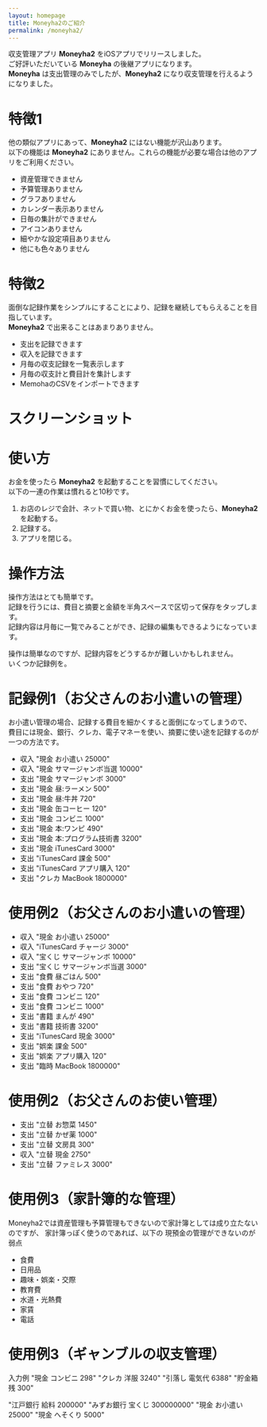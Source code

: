 ```yaml
---
layout: homepage
title: Moneyha2のご紹介
permalink: /moneyha2/
---
```


収支管理アプリ **Moneyha2** をiOSアプリでリリースしました。  
ご好評いただいている **Moneyha** の後継アプリになります。  
**Moneyha** は支出管理のみでしたが、**Moneyha2** になり収支管理を行えるようになりました。

# 特徴1

他の類似アプリにあって、**Moneyha2** にはない機能が沢山あります。  
以下の機能は **Moneyha2** にありません。これらの機能が必要な場合は他のアプリをご利用ください。

+ 資産管理できません
+ 予算管理ありません
+ グラフありません
+ カレンダー表示ありません
+ 日毎の集計ができません
+ アイコンありません
+ 細やかな設定項目ありません
+ 他にも色々ありません

# 特徴2

面倒な記録作業をシンプルにすることにより、記録を継続してもらえることを目指しています。  
**Moneyha2** で出来ることはあまりありません。

+ 支出を記録できます
+ 収入を記録できます
+ 月毎の収支記録を一覧表示します
+ 月毎の収支計と費目計を集計します
+ MemohaのCSVをインポートできます


# スクリーンショット


# 使い方

お金を使ったら **Moneyha2** を起動することを習慣にしてください。  
以下の一連の作業は慣れると10秒です。

1. お店のレジで会計、ネットで買い物、とにかくお金を使ったら、**Moneyha2** を起動する。
2. 記録する。
3. アプリを閉じる。


# 操作方法

操作方法はとても簡単です。  
記録を行うには、費目と摘要と金額を半角スペースで区切って保存をタップします。  
記録内容は月毎に一覧でみることができ、記録の編集もできるようになっています。

操作は簡単なのですが、記録内容をどうするかが難しいかもしれません。  
いくつか記録例を。

# 記録例1（お父さんのお小遣いの管理）

お小遣い管理の場合、記録する費目を細かくすると面倒になってしまうので、
費目には現金、銀行、クレカ、電子マネーを使い、摘要に使い途を記録するのが一つの方法です。

+ 収入 "現金 お小遣い 25000"
+ 収入 "現金 サマージャンボ当選 10000"
+ 支出 "現金 サマージャンボ 3000"
+ 支出 "現金 昼:ラーメン 500"
+ 支出 "現金 昼:牛丼 720"
+ 支出 "現金 缶コーヒー 120"
+ 支出 "現金 コンビニ 1000"
+ 支出 "現金 本:ワンピ 490"
+ 支出 "現金 本:プログラム技術書 3200"
+ 支出 "現金 iTunesCard 3000"
+ 支出 "iTunesCard 課金 500"
+ 支出 "iTunesCard アプリ購入 120"
+ 支出 "クレカ MacBook 1800000"


# 使用例2（お父さんのお小遣いの管理）

+ 収入 "現金 お小遣い 25000"
+ 収入 "iTunesCard チャージ 3000"
+ 収入 "宝くじ サマージャンボ 10000"
+ 支出 "宝くじ サマージャンボ当選 3000"
+ 支出 "食費 昼ごはん 500"
+ 支出 "食費 おやつ 720"
+ 支出 "食費 コンビニ 120"
+ 支出 "食費 コンビニ 1000"
+ 支出 "書籍 まんが 490"
+ 支出 "書籍 技術書 3200"
+ 支出 "iTunesCard 現金 3000"
+ 支出 "娯楽 課金 500"
+ 支出 "娯楽 アプリ購入 120"
+ 支出 "臨時 MacBook 1800000"

# 使用例2（お父さんのお使い管理）

+ 支出 "立替 お惣菜 1450"
+ 支出 "立替 かぜ薬 1000"
+ 支出 "立替 文房具 300"
+ 収入 "立替 現金 2750"
+ 支出 "立替 ファミレス 3000"

# 使用例3（家計簿的な管理）

Moneyha2では資産管理も予算管理もできないので家計簿としては成り立たないのですが、
家計簿っぽく使うのであれば、以下の
現預金の管理ができないのが弱点

+ 食費
+ 日用品
+ 趣味・娯楽・交際
+ 教育費
+ 水道・光熱費
+ 家賃
+ 電話


# 使用例3（ギャンブルの収支管理）

入力例
"現金 コンビニ 298"
"クレカ 洋服 3240"
"引落し 電気代 6388"
"貯金箱 残 300"

"江戸銀行 給料 200000"
"みずお銀行 宝くじ 300000000"
"現金 お小遣い 25000"
"現金 へそくり 5000"
